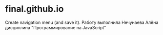 # final.github.io
Create navigation menu (and save it). Работу выполнила Нечунаева Алёна дисциплина "Программирование на JavaScript" 
